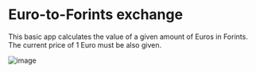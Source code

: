 # Euro-to-Forints exchange

This basic app calculates the value of a given amount of Euros in Forints.
The current price of 1 Euro must be also given.

![image](https://github.com/fragler01/fragler01.github.io/assets/60200282/d0d3c029-5066-434c-ba2f-487a8ccca42a)
